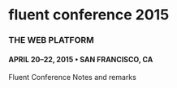 # fluent conference 2015
### THE WEB PLATFORM
#### APRIL 20–22, 2015 • SAN FRANCISCO, CA
Fluent Conference Notes and remarks
